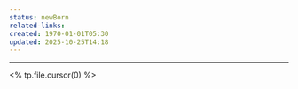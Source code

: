 ```yaml
---
status: newBorn
related-links:
created: 1970-01-01T05:30
updated: 2025-10-25T14:18
---
```

---

<% tp.file.cursor(0) %>

